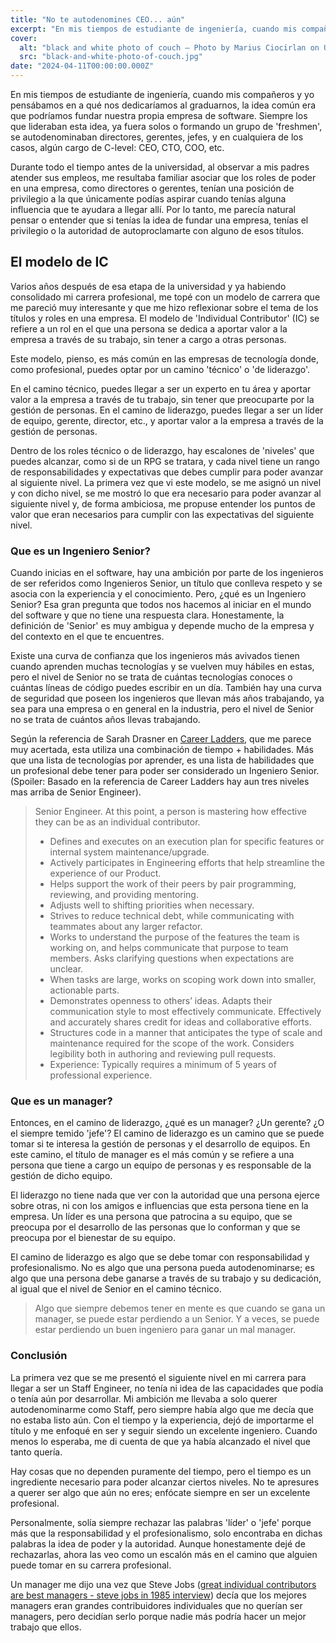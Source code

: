 ```yaml
---
title: "No te autodenomines CEO... aún"
excerpt: "En mis tiempos de estudiante de ingeniería, cuando mis compañeros y yo pensábamos en a qué nos dedicaríamos al graduarnos, la idea común era que podríamos fundar nuestra propia empresa de software. Siempre los que lideraban esta idea, ya fuera solos o formando un grupo de 'freshmen', se autodenominaban directores, gerentes, jefes, y en cualquiera de los casos, algún cargo de C-level: CEO, CTO, COO, etc."
cover:
  alt: "black and white photo of couch – Photo by Marius Ciocirlan on Unsplash"
  src: "black-and-white-photo-of-couch.jpg"
date: "2024-04-11T00:00:00.000Z"
---
```


En mis tiempos de estudiante de ingeniería, cuando mis compañeros y yo pensábamos en a qué nos dedicaríamos al graduarnos, la idea común era que podríamos fundar nuestra propia empresa de software. Siempre los que lideraban esta idea, ya fuera solos o formando un grupo de 'freshmen', se autodenominaban directores, gerentes, jefes, y en cualquiera de los casos, algún cargo de C-level: CEO, CTO, COO, etc.

Durante todo el tiempo antes de la universidad, al observar a mis padres atender sus empleos, me resultaba familiar asociar que los roles de poder en una empresa, como directores o gerentes, tenían una posición de privilegio a la que únicamente podías aspirar cuando tenías alguna influencia que te ayudara a llegar allí. Por lo tanto, me parecía natural pensar o entender que si tenías la idea de fundar una empresa, tenías el privilegio o la autoridad de autoproclamarte con alguno de esos títulos.

## El modelo de IC

Varios años después de esa etapa de la universidad y ya habiendo consolidado mi carrera profesional, me topé con un modelo de carrera que me pareció muy interesante y que me hizo reflexionar sobre el tema de los títulos y roles en una empresa. El modelo de 'Individual Contributor' (IC) se refiere a un rol en el que una persona se dedica a aportar valor a la empresa a través de su trabajo, sin tener a cargo a otras personas.

Este modelo, pienso, es más común en las empresas de tecnología donde, como profesional, puedes optar por un camino 'técnico' o 'de liderazgo'.

En el camino técnico, puedes llegar a ser un experto en tu área y aportar valor a la empresa a través de tu trabajo, sin tener que preocuparte por la gestión de personas. En el camino de liderazgo, puedes llegar a ser un líder de equipo, gerente, director, etc., y aportar valor a la empresa a través de la gestión de personas.

Dentro de los roles técnico o de liderazgo, hay escalones de 'niveles' que puedes alcanzar, como si de un RPG se tratara, y cada nivel tiene un rango de responsabilidades y expectativas que debes cumplir para poder avanzar al siguiente nivel. La primera vez que vi este modelo, se me asignó un nivel y con dicho nivel, se me mostró lo que era necesario para poder avanzar al siguiente nivel y, de forma ambiciosa, me propuse entender los puntos de valor que eran necesarios para cumplir con las expectativas del siguiente nivel.

### Que es un Ingeniero Senior?

Cuando inicias en el software, hay una ambición por parte de los ingenieros de ser referidos como Ingenieros Senior, un título que conlleva respeto y se asocia con la experiencia y el conocimiento. Pero, ¿qué es un Ingeniero Senior? Esa gran pregunta que todos nos hacemos al iniciar en el mundo del software y que no tiene una respuesta clara. Honestamente, la definición de 'Senior' es muy ambigua y depende mucho de la empresa y del contexto en el que te encuentres.

Existe una curva de confianza que los ingenieros más avivados tienen cuando aprenden muchas tecnologías y se vuelven muy hábiles en estas, pero el nivel de Senior no se trata de cuántas tecnologías conoces o cuántas líneas de código puedes escribir en un día. También hay una curva de seguridad que poseen los ingenieros que llevan más años trabajando, ya sea para una empresa o en general en la industria, pero el nivel de Senior no se trata de cuántos años llevas trabajando.

Según la referencia de Sarah Drasner en [Career Ladders](https://career-ladders.dev/engineering), que me parece muy acertada, esta utiliza una combinación de tiempo + habilidades. Más que una lista de tecnologías por aprender, es una lista de habilidades que un profesional debe tener para poder ser considerado un Ingeniero Senior. (Spoiler: Basado en la referencia de Career Ladders hay aun tres niveles mas arriba de Senior Engineer).

> Senior Engineer. At this point, a person is mastering how effective they can be as an individual contributor.
>
> - Defines and executes on an execution plan for specific features or internal system maintenance/upgrade.
> - Actively participates in Engineering efforts that help streamline the experience of our Product.
> - Helps support the work of their peers by pair programming, reviewing, and providing mentoring.
> - Adjusts well to shifting priorities when necessary.
> - Strives to reduce technical debt, while communicating with teammates about any larger refactor.
> - Works to understand the purpose of the features the team is working on, and helps communicate that purpose to team members. Asks clarifying questions when expectations are unclear.
> - When tasks are large, works on scoping work down into smaller, actionable parts.
> - Demonstrates openness to others’ ideas. Adapts their communication style to most effectively communicate. Effectively and accurately shares credit for ideas and collaborative efforts.
> - Structures code in a manner that anticipates the type of scale and maintenance required for the scope of the work. Considers legibility both in authoring and reviewing pull requests.
> - Experience: Typically requires a minimum of 5 years of professional experience.

### Que es un manager?

Entonces, en el camino de liderazgo, ¿qué es un manager? ¿Un gerente? ¿O el siempre temido 'jefe'? El camino de liderazgo es un camino que se puede tomar si te interesa la gestión de personas y el desarrollo de equipos. En este camino, el título de manager es el más común y se refiere a una persona que tiene a cargo un equipo de personas y es responsable de la gestión de dicho equipo.

El liderazgo no tiene nada que ver con la autoridad que una persona ejerce sobre otras, ni con los amigos e influencias que esta persona tiene en la empresa. Un líder es una persona que patrocina a su equipo, que se preocupa por el desarrollo de las personas que lo conforman y que se preocupa por el bienestar de su equipo.

El camino de liderazgo es algo que se debe tomar con responsabilidad y profesionalismo. No es algo que una persona pueda autodenominarse; es algo que una persona debe ganarse a través de su trabajo y su dedicación, al igual que el nivel de Senior en el camino técnico.

> Algo que siempre debemos tener en mente es que cuando se gana un manager, se puede estar perdiendo a un Senior. Y a veces, se puede estar perdiendo un buen ingeniero para ganar un mal manager.

### Conclusión

La primera vez que se me presentó el siguiente nivel en mi carrera para llegar a ser un Staff Engineer, no tenía ni idea de las capacidades que podía o tenía aún por desarrollar. Mi ambición me llevaba a solo querer autodenominarme como Staff, pero siempre había algo que me decía que no estaba listo aún. Con el tiempo y la experiencia, dejó de importarme el título y me enfoqué en ser y seguir siendo un excelente ingeniero. Cuando menos lo esperaba, me di cuenta de que ya había alcanzado el nivel que tanto quería.

Hay cosas que no dependen puramente del tiempo, pero el tiempo es un ingrediente necesario para poder alcanzar ciertos niveles. No te apresures a querer ser algo que aún no eres; enfócate siempre en ser un excelente profesional.

Personalmente, solía siempre rechazar las palabras 'líder' o 'jefe' porque más que la responsabilidad y el profesionalismo, solo encontraba en dichas palabras la idea de poder y la autoridad. Aunque honestamente dejé de rechazarlas, ahora las veo como un escalón más en el camino que alguien puede tomar en su carrera profesional.

Un manager me dijo una vez que Steve Jobs ([great individual contributors are best managers - steve jobs in 1985 interview](https://www.youtube.com/watch?v=QplyFXgIx7Q)) decía que los mejores managers eran grandes contribuidores individuales que no querían ser managers, pero decidían serlo porque nadie más podría hacer un mejor trabajo que ellos.
